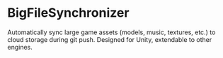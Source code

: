 # BigFileSynchronizer
Automatically sync large game assets (models, music, textures, etc.) to cloud storage during git push. Designed for Unity, extendable to other engines.
